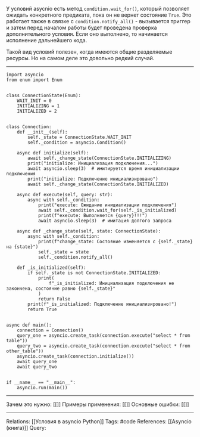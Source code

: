 У условий asycnio есть метод `condition.wait_for()`, который позволяет ожидать конкретного предиката, пока он не вернет состояние `True`. Это работает также в связке с `condition.notify_all()` - вызывается триггер и затем перед началом работы будет проведена проверка дополнительного условия. Если оно выполнено, то начинается исполнение дальнейшего кода. 

Такой вид условий полезен, когда имеются общие разделяемые ресурсы. Но на самом деле это довольно редкий случай. 

___
```
import asyncio
from enum import Enum


class ConnectionState(Enum):
    WAIT_INIT = 0
    INITIALIZING = 1
    INITIALIZED = 2


class Connection:
    def __init__(self):
        self._state = ConnectionState.WAIT_INIT
        self._condition = asyncio.Condition()

    async def initialize(self):
        await self._change_state(ConnectionState.INITIALIZING)
        print("initialize: Инициализация подключения...")
        await asyncio.sleep(3)  # имитируется время инициализации подключения
        print("initialize: Подключение инициализировано")
        await self._change_state(ConnectionState.INITIALIZED)

    async def execute(self, query: str):
        async with self._condition:
            print("execute: Ожидание инициализации подключения")
            await self._condition.wait_for(self._is_initialized)
            print(f"execute: Выполняется {query}!!!")
            await asyncio.sleep(3)  # имитация долгого запроса

    async def _change_state(self, state: ConnectionState):
        async with self._condition:
            print(f"change_state: Состояние изменяется с {self._state} на {state}")
            self._state = state
            self._condition.notify_all()

    def _is_initialized(self):
        if self._state is not ConnectionState.INITIALIZED:
            print(
                f"_is_initialized: Инициализация подключения не закончена, состояние равно {self._state}"
            )
            return False
        print(f"_is_initialized: Подключение инициализировано!")
        return True


async def main():
    connection = Connection()
    query_one = asyncio.create_task(connection.execute("select * from table"))
    query_two = asyncio.create_task(connection.execute("select * from other_table"))
    asyncio.create_task(connection.initialize())
    await query_one
    await query_two


if __name__ == "__main__":
    asyncio.run(main())

```
___
Зачем это нужно: [[]] 
Примеры применения: [[]] 
Основные ошибки: [[]]
___
Relations: [[Условия в asyncio Python]] 
Tags: #code
References: [[Asyncio (книга)]] 
Query: 
